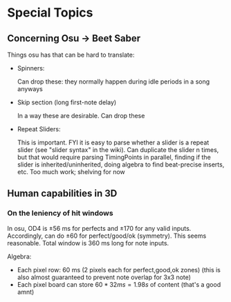 # Special Topics

## Concerning Osu -> Beet Saber

Things osu has that can be hard to translate:

- Spinners:

    Can drop these: they normally happen during idle periods in a song anyways

- Skip section (long first-note delay)

    In a way these are desirable. Can drop these

- Repeat Sliders:

    This is important. FYI it is easy to parse whether a slider is a repeat slider (see "slider syntax" in the wiki). Can duplicate the slider n times, but that would require parsing TimingPoints in parallel, finding if the slider is inherited/uninherited, doing algebra to find beat-precise inserts, etc. Too much work; shelving for now

## Human capabilities in 3D

### On the leniency of hit windows

In osu, OD4 is $\pm 56$ ms for perfects and $\pm 170$ for any valid inputs. Accordingly, can do $\pm 60$ for perfect/good/ok (symmetry). This seems reasonable. Total window is $360$ ms long for note inputs.

Algebra:

- Each pixel row: $60$ ms (2 pixels each for perfect,good,ok zones) (this is also almost guaranteed to prevent note overlap for 3x3 note)
- Each pixel board can store $60*32ms = 1.98s$ of content (that's a good amnt)
